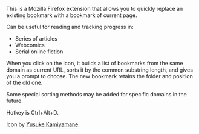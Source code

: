 This is a Mozilla Firefox extension that allows you to quickly replace an
existing bookmark with a bookmark of current page.

Can be useful for reading and tracking progress in:

* Series of articles
* Webcomics
* Serial online fiction

When you click on the icon, it builds a list of bookmarks from the
same domain as current URL, sorts it by the common substring length,
and gives you a prompt to choose.
The new bookmark retains the folder and position of the old one.

Some special sorting methods may be added for specific domains in the
future.

Hotkey is Ctrl+Alt+D.

Icon by [Yusuke Kamiyamane](http://p.yusukekamiyamane.com).
